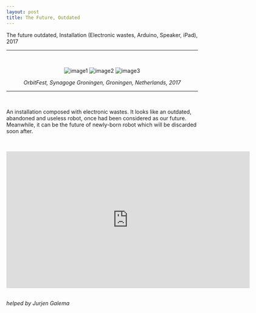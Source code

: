 ```yaml
---
layout: post
title: The Future, Outdated
---
```


The future outdated, Installation (Electronic wastes, Arduino, Speaker, iPad), 2017

***

<br/>
<div class="img_row">
<p align="middle">
	<img class="img_horizontal" src="{{ site.baseurl }}/img/work_footage/tfo2.jpg" alt="image1" title="image1"/>
	<img class="img_horizontal" src="{{ site.baseurl }}/img/work_footage/tfo3.JPG" alt="image2" title="image2"/>
<img class="img_horizontal" src="/img/work_footage/tfo5.jpg" alt="image3" title="image3"/>
</p>
</div>
<div class="col three caption">
<p align="middle">
	<i>OrbitFest, Synagoge Groningen, Groningen, Netherlands, 2017</i>
	</p>
</div>



***

<br/>
<p>
An installation composed with electronic wastes. It looks like an outdated, abandoned and useless robot, once had been considered as our future. Meanwhile, it can be the future of newly-born robot which will be discarded soon after.
</p>
<br/>


<p align="middle">
<iframe src="https://player.vimeo.com/video/248985117" width="640" height="360" frameborder="0" webkitallowfullscreen mozallowfullscreen allowfullscreen></iframe>
</p>
<br/>
<i>helped by Jurjen Galema</i>
<br/><br/><br/>
